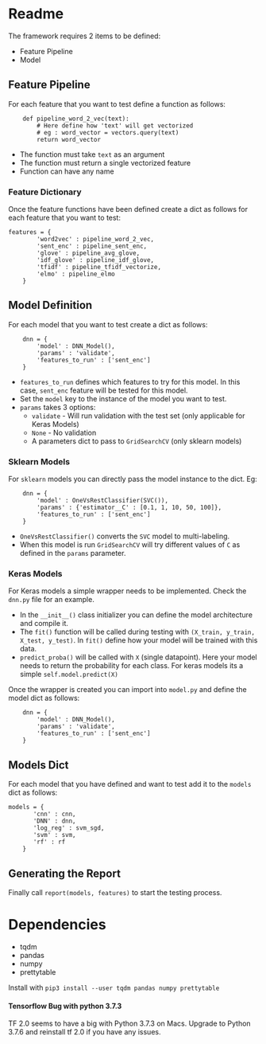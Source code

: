 
# Readme 


The framework requires 2 items to be defined: 

   * Feature Pipeline 
   * Model


## Feature Pipeline

For each feature that you want to test define a function as follows: 

``` 
    def pipeline_word_2_vec(text):
        # Here define how 'text' will get vectorized
        # eg : word_vector = vectors.query(text)
        return word_vector
```

* The function must take `text` as an argument 
* The function must return a single vectorized feature 
* Function can have any name 

### Feature Dictionary 

Once the feature functions have been defined create a dict as follows for each feature that you want to test: 

```
features = {
        'word2vec' : pipeline_word_2_vec,
        'sent_enc' : pipeline_sent_enc,
        'glove' : pipeline_avg_glove,
        'idf_glove' : pipeline_idf_glove,
        'tfidf' : pipeline_tfidf_vectorize,
        'elmo' : pipeline_elmo
    }
```

## Model Definition

For each model that you want to test create a dict as follows: 

```
    dnn = {
        'model' : DNN_Model(),
        'params' : 'validate',
        'features_to_run' : ['sent_enc']
    }
```

* `features_to_run` defines which features to try for this model. In this case, `sent_enc` feature will be tested for this model. 
* Set the `model` key to the instance of the model you want to test. 
* `params` takes 3 options: 
    * `validate` - Will run validation with the test set (only applicable for Keras Models)
    * `None` - No validation
    * A parameters dict to pass to `GridSearchCV` (only sklearn models)

### Sklearn Models 
For `sklearn` models you can directly pass the model instance to the dict. Eg: 

```
    dnn = {
        'model' : OneVsRestClassifier(SVC()),
        'params' : {'estimator__C' : [0.1, 1, 10, 50, 100]},
        'features_to_run' : ['sent_enc']
    }
```

* `OneVsRestClassifier()` converts the `SVC` model to multi-labeling.
* When this model is run `GridSearchCV` will try different values of `C` as defined in the `params` parameter.

### Keras Models

For Keras models a simple wrapper needs to be implemented. Check the `dnn.py` file for an example. 

* In the `__init__()` class initializer you can define the model architecture and compile it.
* The `fit()` function will be called during testing with `(X_train, y_train, X_test, y_test)`. In `fit()` define how your model will be trained with this data. 
* `predict_proba()` will be called with `X` (single datapoint). Here your model needs to return the probability for each class. For keras models its a simple `self.model.predict(X)`

Once the wrapper is created you can import into `model.py` and define the model dict as follows: 

```
    dnn = {
        'model' : DNN_Model(),
        'params' : 'validate',
        'features_to_run' : ['sent_enc']
    }
```


## Models Dict
For each model that you have defined and want to test add it to the `models` dict as follows: 
```
models = {
       'cnn' : cnn,
       'DNN' : dnn,
       'log_reg' : svm_sgd,
       'svm' : svm,
       'rf' : rf
    }
```

## Generating the Report

Finally call `report(models, features)` to start the testing process. 

# Dependencies 
* tqdm
* pandas
* numpy
* prettytable

Install with  `pip3 install --user tqdm pandas numpy prettytable` 

#### Tensorflow Bug with python 3.7.3

TF 2.0 seems to have a big with Python 3.7.3 on Macs. Upgrade to Python 3.7.6 and reinstall tf 2.0 if you have any issues. 